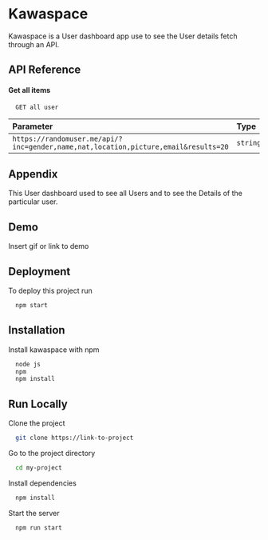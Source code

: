 
# Kawaspace

Kawaspace is a User dashboard app use to see the User details fetch through an API.


## API Reference

#### Get all items

```http
  GET all user
```

| Parameter | Type     | 
| :-------- | :------- | 
| `https://randomuser.me/api/?inc=gender,name,nat,location,picture,email&results=20` | `string` |

## Appendix

This User dashboard used to see all Users and to see the Details of the particular user.



## Demo

Insert gif or link to demo


## Deployment

To deploy this project run

```bash
  npm start
```


## Installation

Install kawaspace with npm

```bash
  node js
  npm
  npm install 
```
    
## Run Locally

Clone the project

```bash
  git clone https://link-to-project
```

Go to the project directory

```bash
  cd my-project
```

Install dependencies

```bash
  npm install
```

Start the server

```bash
  npm run start
```

